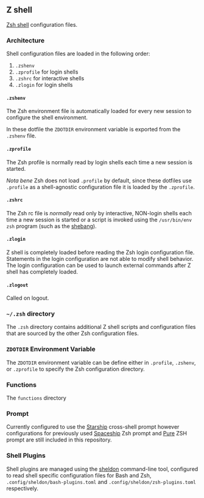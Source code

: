 ## Z shell

[Zsh shell](https://www.zsh.org/) configuration files.

### Architecture

Shell configuration files are loaded in the following order:

  1. `.zshenv`
  2. `.zprofile` for login shells
  3. `.zshrc` for interactive shells
  4. `.zlogin` for login shells

#### `.zshenv`

The Zsh environment file is automatically loaded for every new session to configure the shell environment.

In these dotfile the `ZDOTDIR` environment variable is exported from the `.zshenv` file.

#### `.zprofile`

The Zsh profile is normally read by login shells each time a new session is started.

*Nota bene* Zsh does not load `.profile` by default, since these dotfiles use `.profile` as a shell-agnostic configuration file it is loaded by the `.zprofile`.

#### `.zshrc`

The Zsh rc file is _normally_ read only by interactive, NON-login shells each time a new session is started or a script is invoked using the `/usr/bin/env zsh` program (such as the [shebang](https://en.wikipedia.org/wiki/Shebang_%28Unix%29)).

#### `.zlogin`

Z shell is completely loaded before reading the Zsh login configuration file. Statements in the login configuration are not able to modify shell behavior. The login configuration can be used to launch external commands after Z shell has completely loaded.

#### `.zlogout`

Called on logout.

### `~/.zsh` directory

The `.zsh` directory contains additional Z shell scripts and configuration files that are sourced by the other Zsh configuration files.

### `ZDOTDIR` Environment Variable

The `ZDOTDIR` environment variable can be define either in `.profile`, `.zshenv`, or `.zprofile` to specify the Zsh configuration directory.

### Functions

The `functions` directory

### Prompt

Currently configured to use the [Starship](https://starship.rs) cross-shell prompt however configurations for previously used [Spaceship](https://spaceship-prompt.sh) Zsh prompt and [Pure](https://github.com/sindresorhus/pure) ZSH prompt are still included in this repository.

### Shell Plugins

Shell plugins are managed using the [sheldon](https://sheldon.cli.rs/Introduction.html) command-line tool, configured
to read shell specific configuration files for Bash and Zsh, `.config/sheldon/bash-plugins.toml` and `.config/sheldon/zsh-plugins.toml` respectively.

